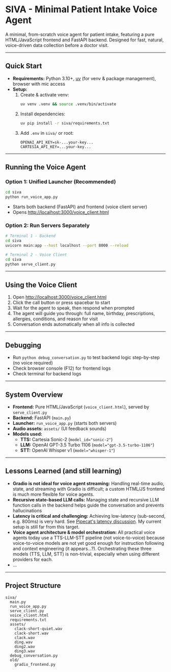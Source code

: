 # SIVA - Minimal Patient Intake Voice Agent

A minimal, from-scratch voice agent for patient intake, featuring a pure HTML/JavaScript frontend and FastAPI backend. Designed for fast, natural, voice-driven data collection before a doctor visit.

---

## Quick Start

- **Requirements:** Python 3.10+, [uv](https://docs.astral.sh/uv/) (for venv & package management), browser with mic access
- **Setup:**
  1. Create & activate venv:
     ```bash
     uv venv .venv && source .venv/bin/activate
     ```
  2. Install dependencies:
     ```bash
     uv pip install -r siva/requirements.txt
     ```
  3. Add `.env` in `siva/` or root:
     ```
     OPENAI_API_KEY=sk-...your-key...
     CARTESIA_API_KEY=...your-key...
     ```

---

## Running the Voice Agent

### Option 1: Unified Launcher (Recommended)
```bash
cd siva
python run_voice_app.py
```
- Starts both backend (FastAPI) and frontend (voice client server)
- Opens [http://localhost:3000/voice_client.html](http://localhost:3000/voice_client.html)

### Option 2: Run Servers Separately
```bash
# Terminal 1 - Backend
cd siva
uvicorn main:app --host localhost --port 8000 --reload

# Terminal 2 - Voice Client
cd siva
python serve_client.py
```

---

## Using the Voice Client
1. Open [http://localhost:3000/voice_client.html](http://localhost:3000/voice_client.html)
2. Click the call button or press spacebar to start
3. Wait for the agent to speak, then respond when prompted
4. The agent will guide you through: full name, birthday, prescriptions, allergies, conditions, and reason for visit
5. Conversation ends automatically when all info is collected

---

## Debugging
- Run `python debug_conversation.py` to test backend logic step-by-step (no voice required)
- Check browser console (F12) for frontend logs
- Check terminal for backend logs

---

## System Overview
- **Frontend:** Pure HTML/JavaScript (`voice_client.html`), served by `serve_client.py`
- **Backend:** FastAPI (`main.py`)
- **Launcher:** `run_voice_app.py` (starts both servers)
- **Audio assets:** `assets/` (UI feedback sounds)
- **Models used:**
  - **TTS:** Cartesia Sonic-2 (`model_id="sonic-2"`)
  - **LLM:** OpenAI GPT-3.5 Turbo 1106 (`model="gpt-3.5-turbo-1106"`)
  - **STT:** OpenAI Whisper v1 (`model="whisper-1"`)

---

## Lessons Learned (and still learning)
- **Gradio is not ideal for voice agent streaming:** Handling real-time audio, state, and streaming with Gradio is difficult; a custom HTML/JS frontend is much more flexible for voice agents.
- **Recursive state-based LLM calls:** Managing state and recursive LLM function calls in the backend helps guide the conversation and prevents hallucinations 
- **Latency is critical and challenging:** Achieving low-latency (sub-second, e.g. 800ms) is very hard. See [Pipecat's latency discussion](https://gist.github.com/kwindla/f755284ef2b14730e1075c2ac803edcf). My current setup is still far from this target.
- **Voice agent architecture & model orchestration:** All practical voice agents today use a TTS-LLM-STT pipeline (not voice-to-voice) because voice-to-voice models are not yet good enough for instruction following and context engineering (it appears...?). Orchestrating these three models (TTS, LLM, STT) is non-trivial, especially when using different providers for each.
- ...

---

## Project Structure
```
siva/
  main.py
  run_voice_app.py
  serve_client.py
  voice_client.html
  requirements.txt
  assets/
    clack-short-quiet.wav
    clack-short.wav
    clack.wav
    ding.wav
    ding2.wav
    ding3.wav
  debug_conversation.py
  old/
    gradio_frontend.py
```
